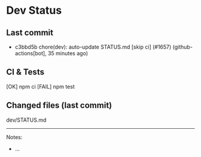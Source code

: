 # Dev Status

## Last commit
- c3bbd5b chore(dev): auto-update STATUS.md [skip ci] (#1657) (github-actions[bot], 35 minutes ago)
## CI & Tests
[OK] npm ci
[FAIL] npm test

## Changed files (last commit)
dev/STATUS.md

---
Notes:
- ...
